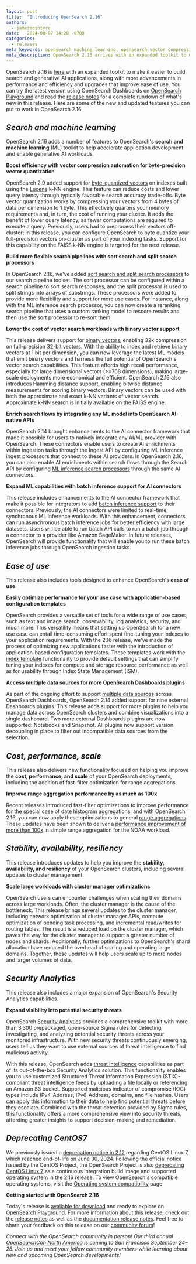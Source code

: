 ```yaml
---
layout: post
title:  "Introducing OpenSearch 2.16"
authors:
  - jamesmcintyre
date:   2024-08-07 14:20 -0700
categories:
  - releases
meta_keywords: opensearch machine learning, opensearch vector compression, opensearch binary vector, opensearch generative AI, opensearch data sources, opensearch 2.16, opensearch batch inference, opensearch range aggregation, opensearch fast filter
meta_description: OpenSearch 2.16 arrives with an expanded toolkit to make it easier to build search and generative AI applications, along with more advancements in performance and efficiency and upgrades that improve ease of use.
---
```

OpenSearch 2.16 is [here](https://opensearch.org/downloads.html) with an expanded toolkit to make it easier to build search and generative AI applications, along with more advancements in performance and efficiency and upgrades that improve ease of use. You can try the latest version using OpenSearch Dashboards on [OpenSearch Playground](https://playground.opensearch.org/app/home) and read the [release notes](https://github.com/opensearch-project/opensearch-build/blob/main/release-notes/opensearch-release-notes-2.16.0.md) for a complete rundown of what's new in this release. Here are some of the new and updated features you can put to work in OpenSearch 2.16.

## _Search and machine learning_ 

OpenSearch 2.16 adds a number of features to OpenSearch's **search** **and machine learning** (ML) toolkit to help accelerate application development and enable generative AI workloads.

**Boost efficiency with vector compression automation for byte-precision vector quantization**

OpenSearch 2.9 added support for [byte-quantized vectors](https://opensearch.org/docs/latest/search-plugins/knn/knn-vector-quantization/) on indexes built using the [Lucene](https://lucene.apache.org/) k-NN engine. This feature can reduce costs and lower query latency through typically favorable search accuracy trade-offs. Byte vector quantization works by compressing your vectors from 4 bytes of data per dimension to 1 byte. This effectively quarters your memory requirements and, in turn, the cost of running your cluster. It adds the benefit of lower query latency, as fewer computations are required to execute a query. Previously, users had to preprocess their vectors off-cluster; in this release, you can configure OpenSearch to byte quantize your full-precision vectors on-cluster as part of your indexing tasks. Support for this capability on the FAISS k-NN engine is targeted for the next release.

**Build more flexible search pipelines with sort search and split search processors**

In OpenSearch 2.16, we've added [sort search and split search processors](https://opensearch.org/docs/latest/search-plugins/search-pipelines/search-processors/) to our search pipeline toolset. The sort processor can be configured within a search pipeline to sort search responses, and the split processor is used to split strings into arrays of substrings. These processors were added to provide more flexibility and support for more use cases. For instance, along with the ML inference search processor, you can now create a reranking search pipeline that uses a custom ranking model to rescore results and then use the sort processor to re-sort them.

**Lower the cost of vector search workloads with binary vector support**

This release delivers support for [binary vectors](https://opensearch.org/docs/latest/field-types/supported-field-types/knn-vector/#binary-k-nn-vectors), enabling 32x compression on full-precision 32-bit vectors. With the ability to index and retrieve binary vectors at 1 bit per dimension, you can now leverage the latest ML models that emit binary vectors and harness the full potential of OpenSearch's vector search capabilities. This feature affords high recall performance, especially for large dimensional vectors (>=768 dimensions), making large-scale deployments more economical and efficient. OpenSearch 2.16 also introduces Hamming distance support, enabling bitwise distance measurements for scoring binary vectors. Binary vectors can be used with both the approximate and exact k-NN variants of vector search. Approximate k-NN search is initially available on the FAISS engine.

**Enrich search flows by integrating any ML model into OpenSearch AI-native APIs**

OpenSearch 2.14 brought enhancements to the AI connector framework that made it possible for users to natively integrate any AI/ML provider with OpenSearch. These connectors enable users to create AI enrichments within ingestion tasks through the Ingest API by configuring ML inference ingest processors that connect to these AI providers. In OpenSearch 2.16, you can also enable AI enrichments within search flows through the Search API by configuring [ML inference search processors](https://opensearch.org/docs/latest/search-plugins/search-pipelines/ml-inference-search-request/) through the same AI connectors.

**Expand ML capabilities with batch inference support for AI connectors**

This release includes enhancements to the AI connector framework that make it possible for integrators to add [batch inference support](https://opensearch.org/docs/latest/ml-commons-plugin/api/model-apis/batch-predict/) to their connectors. Previously, the AI connectors were limited to real-time, synchronous ML inference workloads. With this enhancement, connectors can run asynchronous batch inference jobs for better efficiency with large datasets. Users will be able to run batch API calls to run a batch job through a connector to a provider like Amazon SageMaker. In future releases, OpenSearch will provide functionality that will enable you to run these batch inference jobs through OpenSearch ingestion tasks.

## _Ease of use_

This release also includes tools designed to enhance OpenSearch's **ease of use**

**Easily optimize performance for your use case with application-based configuration templates**

OpenSearch provides a versatile set of tools for a wide range of use cases, such as text and image search, observability, log analytics, security, and much more. This versatility means that setting up OpenSearch for a new use case can entail time-consuming effort spent fine-tuning your indexes to your application requirements. With the 2.16 release, we've made the process of optimizing new applications faster with the introduction of application-based configuration templates. These templates work with the [index template](https://opensearch.org/docs/latest/im-plugin/index-templates/) functionality to provide default settings that can simplify tuning your indexes for compute and storage resource performance as well as for usability through Index State Management (ISM).

**Access multiple data sources for more OpenSearch Dashboards plugins**

As part of the ongoing effort to support [multiple data sources](https://opensearch.org/docs/latest/dashboards/management/multi-data-sources/) across OpenSearch Dashboards, OpenSearch 2.14 added support for nine external Dashboards plugins. This release adds support for more plugins to help you manage data across OpenSearch clusters and combine visualizations into a single dashboard. Two more external Dashboards plugins are now supported: Notebooks and Snapshot. All plugins now support version decoupling in place to filter out incompatible data sources from the selection. 

## _Cost, performance, scale_

This release also delivers new functionality focused on helping you improve the **cost, performance, and scale** of your OpenSearch deployments, including the addition of fast-filter optimization for range aggregations.

**Improve range aggregation performance by as much as 100x**

Recent releases introduced fast-filter optimizations to improve performance for the special case of date histogram aggregations, and with OpenSearch 2.16, you can now apply these optimizations to general [range aggregations](https://opensearch.org/docs/latest/aggregations/bucket/range/). These updates have been shown to deliver a [performance improvement of more than 100x](https://github.com/opensearch-project/OpenSearch/pull/13865#:~:text=0%20%7C%20%20%20%20%20%20%20%20%20%20%200%20%7C%20%20%20%20%20%20%20%20%20%20%20%200%20%7C%20%20%20%20%20%20%25%20%7C-,noaa,-%7C%20%20%20%20%20%20%20%20%20%20%20%20%20%20%20%20%20%20%20%20%20%20%20%20%20%20%20%20%20%20%20%20%20%20%20%20%20%20%2050th%20percentile%20latency) in simple range aggregation for the NOAA workload.

## _Stability, availability, resiliency_

This release introduces updates to help you improve the **stability, availability, and resiliency** of your OpenSearch clusters, including several updates to cluster management.

**Scale large workloads with cluster manager optimizations**

OpenSearch users can encounter challenges when scaling their domains across large workloads. Often, the cluster manager is the cause of the bottleneck. This release brings several updates to the cluster manager, including network optimization of cluster manager APIs, compute optimization of pending task processing, and incremental read/writes for routing tables. The result is a reduced load on the cluster manager, which paves the way for the cluster manager to support a greater number of nodes and shards. Additionally, further optimizations to OpenSearch's shard allocation have reduced the overhead of scaling and operating large domains. Together, these updates will help users scale up to more nodes and larger volumes of data.

## _Security Analytics_
This release also includes a major expansion of OpenSearch's Security Analytics capabilities.

**Expand visibility into potential security threats**

OpenSearch [Security Analytics](https://opensearch.org/platform/security-analytics/index.html) provides a comprehensive toolkit with more than 3,300 prepackaged, open-source Sigma rules for detecting, investigating, and analyzing potential security threats across your monitored infrastructure. With new security threats continuously emerging, users tell us they want to use external sources of threat intelligence to find malicious activity.

With this release, OpenSearch adds [threat intelligence](https://opensearch.org/docs/latest/security-analytics/threat-intelligence/getting-started/) capabilities as part of its out-of-the-box Security Analytics solution. This functionality enables you to use customized Structured Threat Information Expression (STIX)-compliant threat intelligence feeds by uploading a file locally or referencing an Amazon S3 bucket. Supported malicious indicator of compromise (IOC) types include IPv4-Address, IPv6-Address, domains, and file hashes. Users can apply this information to their data to help find potential threats before they escalate. Combined with the threat detection provided by Sigma rules, this functionality offers a more comprehensive view into security threats, affording greater insights to support decision-making and remediation.

## _Deprecating CentOS7_

We previously issued a [deprecation notice in 2.12](https://github.com/opensearch-project/opensearch-build/blob/main/release-notes/opensearch-release-notes-2.12.0.md#deprecation-notice) regarding CentOS Linux 7, which reached end-of-life on June 30, 2024. Following the official [notice](https://blog.centos.org/2023/04/end-dates-are-coming-for-centos-stream-8-and-centos-linux-7/) issued by the CentOS Project, the OpenSearch Project is also [deprecating CentOS Linux 7](https://github.com/opensearch-project/opensearch-build/issues/4379) as a continuous integration build image and supported operating system in the 2.16 release. To view OpenSearch's compatible operating systems, visit the [Operating system compatibility](https://opensearch.org/docs/latest/install-and-configure/install-opensearch/index/#operating-system-compatibility) page. 
 
**Getting started with OpenSearch 2.16**

Today's release is [available for download](https://www.opensearch.org/downloads.html) and ready to explore on [OpenSearch Playground](https://playground.opensearch.org/app/home#/). For more information about this release, check out the [release notes](https://github.com/opensearch-project/opensearch-build/blob/main/release-notes/opensearch-release-notes-2.16.0.md) as well as the [documentation release notes](https://github.com/opensearch-project/documentation-website/blob/main/release-notes/opensearch-documentation-release-notes-2.16.0.md). Feel free to share your feedback on this release on our [community forum](https://forum.opensearch.org/)!


*Connect with the OpenSearch community in person!* *Our third annual* [*OpenSearchCon North America*](https://opensearch.org/events/opensearchcon/2024/north-america/index.html) *is coming to San Francisco September 24–26. Join us and meet your fellow community members while learning about new and upcoming OpenSearch developments!*

